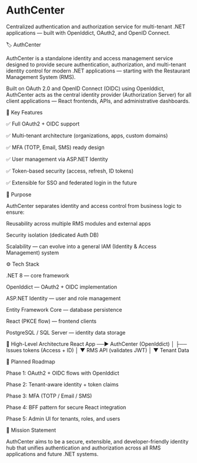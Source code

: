 # AuthCenter
Centralized authentication and authorization service for multi-tenant .NET applications — built with OpenIddict, OAuth2, and OpenID Connect.

🏷️ AuthCenter

AuthCenter is a standalone identity and access management service designed to provide secure authentication, authorization, and multi-tenant identity control for modern .NET applications — starting with the Restaurant Management System (RMS).

Built on OAuth 2.0 and OpenID Connect (OIDC) using OpenIddict, AuthCenter acts as the central identity provider (Authorization Server) for all client applications — React frontends, APIs, and administrative dashboards.

🔐 Key Features

✅ Full OAuth2 + OIDC support

✅ Multi-tenant architecture (organizations, apps, custom domains)

✅ MFA (TOTP, Email, SMS) ready design

✅ User management via ASP.NET Identity

✅ Token-based security (access, refresh, ID tokens)

✅ Extensible for SSO and federated login in the future

🧠 Purpose

AuthCenter separates identity and access control from business logic to ensure:

Reusability across multiple RMS modules and external apps

Security isolation (dedicated Auth DB)

Scalability — can evolve into a general IAM (Identity & Access Management) system

⚙️ Tech Stack

.NET 8 — core framework

OpenIddict — OAuth2 + OIDC implementation

ASP.NET Identity — user and role management

Entity Framework Core — database persistence

React (PKCE flow) — frontend clients

PostgreSQL / SQL Server — identity data storage

🧩 High-Level Architecture
React App  ──► AuthCenter (OpenIddict)
                 │
                 ├── Issues tokens (Access + ID)
                 │
                 ▼
          RMS API (validates JWT)
                 │
                 ▼
             Tenant Data

🚀 Planned Roadmap

Phase 1: OAuth2 + OIDC flows with OpenIddict

Phase 2: Tenant-aware identity + token claims

Phase 3: MFA (TOTP / Email / SMS)

Phase 4: BFF pattern for secure React integration

Phase 5: Admin UI for tenants, roles, and users

📘 Mission Statement

AuthCenter aims to be a secure, extensible, and developer-friendly identity hub that unifies authentication and authorization across all RMS applications and future .NET systems.
